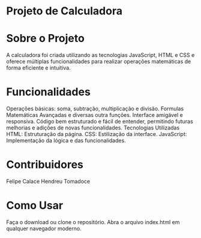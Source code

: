 # Projeto de Calculadora
# Sobre o Projeto
A calculadora foi criada utilizando as tecnologias JavaScript, HTML e CSS e oferece múltiplas funcionalidades para realizar operações matemáticas de forma eficiente e intuitiva.
# Funcionalidades
Operações básicas: soma, subtração, multiplicação e divisão.
Formulas Matemáticas Avançadas e diversas outra funções.
Interface amigável e responsiva.
Código bem estruturado e fácil de entender, permitindo futuras melhorias e adições de novas funcionalidades.
Tecnologias Utilizadas
HTML: Estruturação da página.
CSS: Estilização da interface.
JavaScript: Implementação da lógica e das funcionalidades.
# Contribuidores
Felipe Calace
Hendreu Tomadoce
# Como Usar
Faça o download ou clone o repositório.
Abra o arquivo index.html em qualquer navegador moderno.

